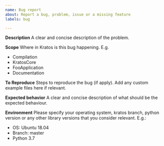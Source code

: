 ```yaml
---
name: Bug report
about: Report a bug, problem, issue or a missing feature
labels: bug

---
```


**Description**
A clear and concise description of the problem.

**Scope**
Where in Kratos is this bug happening. 
E.g.
- Compilation
- KratosCore
- FooApplication
- Documentation

**To Reproduce**
Steps to reproduce the bug (if apply). Add any custom example files here if relevant.

**Expected behavior**
A clear and concise description of what should be the expected behaviour.

**Environment**
Please specify your operating system, kratos branch, python version or any other library versions that you consider relevant.
E.g.:
- OS: Ubuntu 18.04
- Branch: master
- Python 3.7
